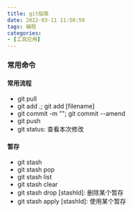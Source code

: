 ```yaml
---
title: git指南
date: 2022-03-11 11:50:59
tags: 编程
categories:
- [工具应用]
---
```


### 常用命令
#### 常用流程
* git pull
* git add .; git add [filename]
* git commit -m ""; git commit --amend
* git push
* git status: 查看本次修改

#### 暂存
* git stash
* git stash pop
* git stash list
* git stash clear
* git stash drop [stashId]: 删除某个暂存
* git stash apply [stashId]: 使用某个暂存

